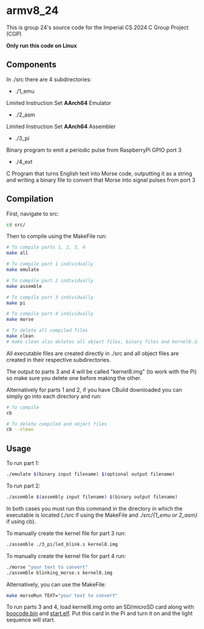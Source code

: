 # armv8_24

This is group 24's source code for the Imperial CS 2024 C Group Project (CGP)

**Only run this code on Linux**

## Components

In ./src there are 4 subdirectories:
- ./1_emu

Limited Instruction Set **AArch64** Emulator
- ./2_asm

Limited Instruction Set **AArch64** Assembler
- ./3_pi

Binary program to emit a periodic pulse from RaspberryPi GPIO port 3
- ./4_ext

C Program that turns English text into Morse code, outputting it as a string and writing a binary file to convert that Morse into signal pulses from port 3


## Compilation

First, navigate to src:
```bash
cd src/
```

Then to compile using the MakeFile run:
```bash
# To compile parts 1, 2, 3, 4
make all

# To compile part 1 individually
make emulate

# To compile part 2 individually
make assemble

# To compile part 3 individually
make pi

# To compile part 4 individually
make morse

# To delete all compiled files
make clean
# make clean also deletes all object files, binary files and kernel8.img
```

All executable files are created directly in ./src and all object files are created in their respective subdirectories.

The output to parts 3 and 4 will be called "kernel8.img" (to work with the Pi) so make sure you delete one before making the other.

Alternatively for parts 1 and 2, if you have CBuild downloaded you can simply go into each directory and run:
```bash
# To compile
cb

# To delete compiled and object files
cb --clean
```

## Usage

To run part 1:
```bash
./emulate $(binary input filename) $(optional output filename)
```
To run part 2:
```bash
./assemble $(assembly input filename) $(binary output filename)
```
In both cases you must run this command in the directory in which the executable is located (./src if using the MakeFile and ./src/*{1_emu or 2_asm}* if using cb).

To manually create the kernel file for part 3 run:
```bash
./assemble ./3_pi/led_blink.s kernel8.img
```

To manually create the kernel file for part 4 run:
```bash
./morse "your text to convert"
./assemble blinking_morse.s kernel8.img
```
Alternatively, you can use the MakeFile:
```bash
make morseRun TEXT="your text to convert"
```

To run parts 3 and 4, load kernel8.img onto an SD/microSD card along with
[boocode.bin](https://github.com/raspberrypi/firmware/blob/master/boot/bootcode.bin) and
[start.elf](https://github.com/raspberrypi/firmware/blob/master/boot/start.elf).
Put this card in the Pi and turn it on and the light sequence will start.
